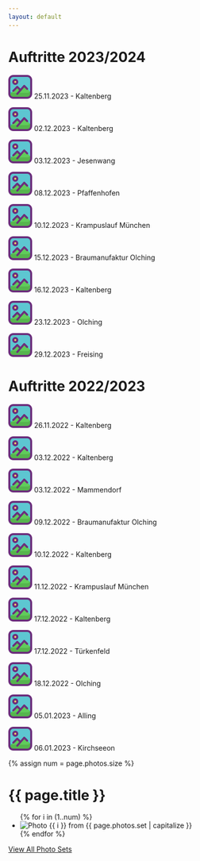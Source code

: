 ```yaml
---
layout: default
---
```

# Auftritte 2023/2024

[![Galerie](./docs/assets/img/folder48.png '25.11.2023 - Kaltenberg')](./docs/kaltenberg-25_11_23.html)
25.11.2023 - Kaltenberg

[![Galerie](./docs/assets/img/folder48.png '02.12.2023 - Kaltenberg')](./docs/kaltenberg-02_12_23.html)
02.12.2023 - Kaltenberg

[![Galerie](./docs/assets/img/folder48.png '03.12.2023 - Jesenwang')](./docs/jesenwang-03_12_23.html)
03.12.2023 - Jesenwang

[![Galerie](./docs/assets/img/folder48.png '08.12.2023 - Pfaffenhofen')](./docs/pfaffenhofen-08_12_23.html)
08.12.2023 - Pfaffenhofen

[![Galerie](./docs/assets/img/folder48.png '10.12.2023 - Krampuslauf München')](./docs/krampuslauf-muenchen-10_12_23.html)
10.12.2023 - Krampuslauf München

[![Galerie](./docs/assets/img/folder48.png '15.12.2023 - Braumanufaktur Olching')](./docs/braumanufaktur-olching-15_12_23.html)
15.12.2023 - Braumanufaktur Olching

[![Galerie](./docs/assets/img/folder48.png '16.12.2023 - Kaltenberg')](./docs/kaltenberg-16_12_23.html)
16.12.2023 - Kaltenberg

[![Galerie](./docs/assets/img/folder48.png '23.12.2023 - Olching')](./docs/olching-23_12_23.html)
23.12.2023 - Olching

[![Galerie](./docs/assets/img/folder48.png '29.12.2023 - Freising')](./docs/freising-29_12_23.html)
29.12.2023 - Freising

# Auftritte 2022/2023

[![Galerie](./docs/assets/img/folder48.png '26.11.2022 - Kaltenberg')](./docs/kaltenberg-26_11_22.html)
26.11.2022 - Kaltenberg

[![Galerie](./docs/assets/img/folder48.png '03.12.2022 - Kaltenberg')](./docs/kaltenberg-03_12_22.html)
03.12.2022 - Kaltenberg

[![Galerie](./docs/assets/img/folder48.png '03.12.2022 - Mammendorf')](./docs/mammendorf-03_12_22.html)
03.12.2022 - Mammendorf

[![Galerie](./docs/assets/img/folder48.png '09.12.2022 - Braumanufaktur Olching')](./docs/obm-09_12_22.html)
09.12.2022 - Braumanufaktur Olching

[![Galerie](./docs/assets/img/folder48.png '10.12.2022 - Kaltenberg')](./docs/kaltenberg-10_12_22.html)
10.12.2022 - Kaltenberg

[![Galerie](./docs/assets/img/folder48.png '11.12.2022 - Krampuslauf München')](./docs/muc-11_12_22.html)
11.12.2022 - Krampuslauf München

[![Galerie](./docs/assets/img/folder48.png '17.12.2022 - Kaltenberg')](./docs/kaltenberg-17_12_22.html)
17.12.2022 - Kaltenberg

[![Galerie](./docs/assets/img/folder48.png '17.12.2022 - Türkenfeld')](./docs/tuerkenfeld-17_12_22.html)
17.12.2022 - Türkenfeld

[![Galerie](./docs/assets/img/folder48.png '18.12.2022 - Olching')](./docs/olching-18_12_22.html)
18.12.2022 - Olching

[![Galerie](./docs/assets/img/folder48.png '05.01.2023 - Alling')](./docs/alling-05_01_23.html)
05.01.2023 - Alling

[![Galerie](./docs/assets/img/folder48.png '06.01.2023 - Kirchseeon')](./docs/kirchseeon-06_01_23.html)
06.01.2023 - Kirchseeon


{% assign num = page.photos.size %}

<h1>{{ page.title }}</h1>
<ul>
  {% for i in (1..num) %}
  <li>
    <img src="{{ site.baseurl }}/images/photos/{{ page.photos.set }}-{{ i }}.jpg" alt="Photo {{ i }} from {{ page.photos.set | capitalize }}">
  </li>
  {% endfor %}
</ul>
<div>
  <a href="{{ site.baseurl }}/photos/">View All Photo Sets</a>
</div>